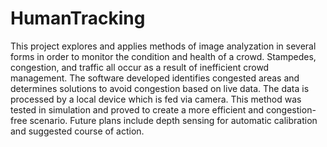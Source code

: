 # HumanTracking
This project explores and applies methods of image analyzation in several forms in order to monitor the condition and health of a crowd. Stampedes, congestion, and traffic all occur as a result of inefficient crowd management. The software developed identifies congested areas and determines solutions to avoid congestion based on live data. The data is processed by a local device which is fed via camera. This method was tested in simulation and proved to create a more efficient and congestion-free scenario. Future plans include depth sensing for automatic calibration and suggested course of action.
